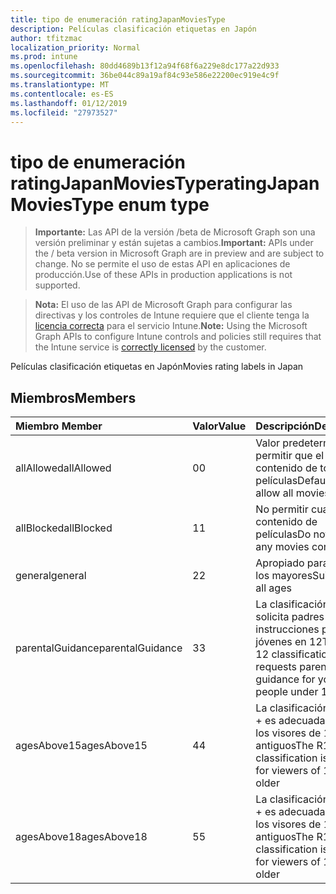 ```yaml
---
title: tipo de enumeración ratingJapanMoviesType
description: Películas clasificación etiquetas en Japón
author: tfitzmac
localization_priority: Normal
ms.prod: intune
ms.openlocfilehash: 80dd4689b13f12a94f68f6a229e8dc177a22d933
ms.sourcegitcommit: 36be044c89a19af84c93e586e22200ec919e4c9f
ms.translationtype: MT
ms.contentlocale: es-ES
ms.lasthandoff: 01/12/2019
ms.locfileid: "27973527"
---
```

# <a name="ratingjapanmoviestype-enum-type"></a><span data-ttu-id="9ad62-103">tipo de enumeración ratingJapanMoviesType</span><span class="sxs-lookup"><span data-stu-id="9ad62-103">ratingJapanMoviesType enum type</span></span>

> <span data-ttu-id="9ad62-104">**Importante:** Las API de la versión /beta de Microsoft Graph son una versión preliminar y están sujetas a cambios.</span><span class="sxs-lookup"><span data-stu-id="9ad62-104">**Important:** APIs under the / beta version in Microsoft Graph are in preview and are subject to change.</span></span> <span data-ttu-id="9ad62-105">No se permite el uso de estas API en aplicaciones de producción.</span><span class="sxs-lookup"><span data-stu-id="9ad62-105">Use of these APIs in production applications is not supported.</span></span>

> <span data-ttu-id="9ad62-106">**Nota:** El uso de las API de Microsoft Graph para configurar las directivas y los controles de Intune requiere que el cliente tenga la [licencia correcta](https://go.microsoft.com/fwlink/?linkid=839381) para el servicio Intune.</span><span class="sxs-lookup"><span data-stu-id="9ad62-106">**Note:** Using the Microsoft Graph APIs to configure Intune controls and policies still requires that the Intune service is [correctly licensed](https://go.microsoft.com/fwlink/?linkid=839381) by the customer.</span></span>

<span data-ttu-id="9ad62-107">Películas clasificación etiquetas en Japón</span><span class="sxs-lookup"><span data-stu-id="9ad62-107">Movies rating labels in Japan</span></span>
## <a name="members"></a><span data-ttu-id="9ad62-108">Miembros</span><span class="sxs-lookup"><span data-stu-id="9ad62-108">Members</span></span>
|<span data-ttu-id="9ad62-109">Miembro	</span><span class="sxs-lookup"><span data-stu-id="9ad62-109">Member</span></span>|<span data-ttu-id="9ad62-110">Valor</span><span class="sxs-lookup"><span data-stu-id="9ad62-110">Value</span></span>|<span data-ttu-id="9ad62-111">Descripción</span><span class="sxs-lookup"><span data-stu-id="9ad62-111">Description</span></span>|
|:---|:---|:---|
|<span data-ttu-id="9ad62-112">allAllowed</span><span class="sxs-lookup"><span data-stu-id="9ad62-112">allAllowed</span></span>|<span data-ttu-id="9ad62-113">0</span><span class="sxs-lookup"><span data-stu-id="9ad62-113">0</span></span>|<span data-ttu-id="9ad62-114">Valor predeterminado, permitir que el contenido de todas las películas</span><span class="sxs-lookup"><span data-stu-id="9ad62-114">Default value, allow all movies content</span></span>|
|<span data-ttu-id="9ad62-115">allBlocked</span><span class="sxs-lookup"><span data-stu-id="9ad62-115">allBlocked</span></span>|<span data-ttu-id="9ad62-116">1</span><span class="sxs-lookup"><span data-stu-id="9ad62-116">1</span></span>|<span data-ttu-id="9ad62-117">No permitir cualquier contenido de películas</span><span class="sxs-lookup"><span data-stu-id="9ad62-117">Do not allow any movies content</span></span>|
|<span data-ttu-id="9ad62-118">general</span><span class="sxs-lookup"><span data-stu-id="9ad62-118">general</span></span>|<span data-ttu-id="9ad62-119">2</span><span class="sxs-lookup"><span data-stu-id="9ad62-119">2</span></span>|<span data-ttu-id="9ad62-120">Apropiado para todos los mayores</span><span class="sxs-lookup"><span data-stu-id="9ad62-120">Suitable for all ages</span></span>|
|<span data-ttu-id="9ad62-121">parentalGuidance</span><span class="sxs-lookup"><span data-stu-id="9ad62-121">parentalGuidance</span></span>|<span data-ttu-id="9ad62-122">3</span><span class="sxs-lookup"><span data-stu-id="9ad62-122">3</span></span>|<span data-ttu-id="9ad62-123">La clasificación PG 12 solicita padres instrucciones para jóvenes en 12</span><span class="sxs-lookup"><span data-stu-id="9ad62-123">The PG-12 classification requests parental guidance for young people under 12</span></span>|
|<span data-ttu-id="9ad62-124">agesAbove15</span><span class="sxs-lookup"><span data-stu-id="9ad62-124">agesAbove15</span></span>|<span data-ttu-id="9ad62-125">4</span><span class="sxs-lookup"><span data-stu-id="9ad62-125">4</span></span>|<span data-ttu-id="9ad62-126">La clasificación de R15 + es adecuada para que los visores de 15 o más antiguos</span><span class="sxs-lookup"><span data-stu-id="9ad62-126">The R15+ classification is suitable for viewers of 15 or older</span></span>|
|<span data-ttu-id="9ad62-127">agesAbove18</span><span class="sxs-lookup"><span data-stu-id="9ad62-127">agesAbove18</span></span>|<span data-ttu-id="9ad62-128">5</span><span class="sxs-lookup"><span data-stu-id="9ad62-128">5</span></span>|<span data-ttu-id="9ad62-129">La clasificación de R18 + es adecuada para que los visores de 18 o más antiguos</span><span class="sxs-lookup"><span data-stu-id="9ad62-129">The R18+ classification is suitable for viewers of 18 or older</span></span>|





